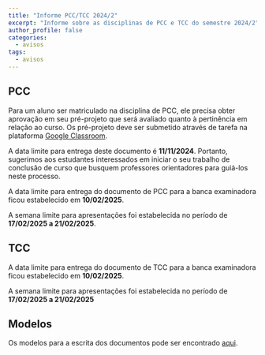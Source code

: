 ```yaml
---
title: "Informe PCC/TCC 2024/2" 
excerpt: "Informe sobre as disciplinas de PCC e TCC do semestre 2024/2"
author_profile: false
categories:
  - avisos
tags:
  - avisos
---
```


## PCC

Para um aluno ser matriculado na disciplina de PCC, ele precisa obter aprovação em seu pré-projeto que será avaliado quanto à pertinência em relação ao curso. Os pré-projeto deve ser submetido através de tarefa na plataforma [Google Classroom](https://classroom.google.com/u/1/c/NzIxNjI3OTQ1NDQ1).


A data limite para entrega deste documento é **11/11/2024**. Portanto, sugerimos aos estudantes interessados em iniciar o seu trabalho de conclusão de curso que busquem professores orientadores para guiá-los neste processo.

A data limite para entrega do documento de PCC para a banca examinadora ficou estabelecido em **10/02/2025**.

A semana limite para apresentações foi estabelecida no período de **17/02/2025 a 21/02/2025**.

## TCC

A data limite para entrega do documento de TCC para a banca examinadora ficou estabelecido em **10/02/2025**.

A semana limite para apresentações foi estabelecida no período de **17/02/2025 a 21/02/2025**

## Modelos

Os modelos para a escrita dos documentos pode ser encontrado [aqui](https://github.com/ifbmodels).
